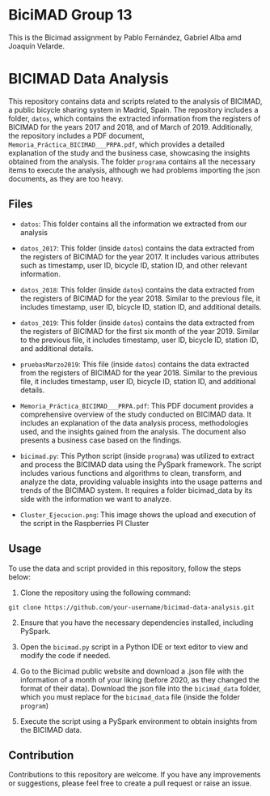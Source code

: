 # BiciMAD Group 13

This is the Bicimad assignment by Pablo Fernández, Gabriel Alba amd Joaquín Velarde.


# BICIMAD Data Analysis

This repository contains data and scripts related to the analysis of BICIMAD, a public bicycle sharing system in Madrid, Spain. The repository includes a folder, `datos`, which contains the extracted information from the registers of BICIMAD for the years 2017 and 2018, and of March of 2019. Additionally, the repository includes a PDF document, `Memoria_Práctica_BICIMAD___PRPA.pdf`, which provides a detailed explanation of the study and the business case, showcasing the insights obtained from the analysis. The folder `programa` contains all the necessary items to execute the analysis, although we had problems importing the json documents, as they are too heavy. 

## Files
- `datos`: This folder contains all the information we extracted from our analysis

- `datos_2017`: This folder (inside `datos`) contains the data extracted from the registers of BICIMAD for the year 2017. It includes various attributes such as timestamp, user ID, bicycle ID, station ID, and other relevant information.

- `datos_2018`: This folder (inside `datos`) contains the data extracted from the registers of BICIMAD for the year 2018. Similar to the previous file, it includes timestamp, user ID, bicycle ID, station ID, and additional details.

- `datos_2019`: This folder (inside `datos`) contains the data extracted from the registers of BICIMAD for the first six month of the year 2019. Similar to the previous file, it includes timestamp, user ID, bicycle ID, station ID, and additional details.

- `pruebasMarzo2019`: This file (inside `datos`) contains the data extracted from the registers of BICIMAD for the year 2018. Similar to the previous file, it includes timestamp, user ID, bicycle ID, station ID, and additional details.

- `Memoria_Práctica_BICIMAD___PRPA.pdf`: This PDF document provides a comprehensive overview of the study conducted on BICIMAD data. It includes an explanation of the data analysis process, methodologies used, and the insights gained from the analysis. The document also presents a business case based on the findings.

- `bicimad.py`: This Python script (inside `programa`) was utilized to extract and process the BICIMAD data using the PySpark framework. The script includes various functions and algorithms to clean, transform, and analyze the data, providing valuable insights into the usage patterns and trends of the BICIMAD system.
It requires a folder bicimad_data by its side with the information we want to analyze. 

- `Cluster_Ejecucion.png`: This image shows the upload and execution of the script in the Raspberries PI Cluster

## Usage

To use the data and script provided in this repository, follow the steps below:

1. Clone the repository using the following command:

```
git clone https://github.com/your-username/bicimad-data-analysis.git
```

2. Ensure that you have the necessary dependencies installed, including PySpark.

3. Open the `bicimad.py` script in a Python IDE or text editor to view and modify the code if needed.

4. Go to the Bicimad public website and download a .json file with the information of a month of your liking (before 2020, as they changed the format of their data). Download the json file into the `bicimad_data` folder, which you must replace for the `bicimad_data` file (inside the folder `program`)

5. Execute the script using a PySpark environment to obtain insights from the BICIMAD data.

## Contribution

Contributions to this repository are welcome. If you have any improvements or suggestions, please feel free to create a pull request or raise an issue.
